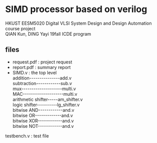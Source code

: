 SIMD processor based on verilog
===============================
HKUST EESM5020 Digital VLSI System Design and Design Automation    course project    
QIAN Kun, DING Yayi     19fall ICDE program 

files
-----
- request.pdf : project request              
- report.pdf  : summary report                   
- SIMD.v      : the top level                        
  addition---------------add.v    
  subtraction------------sub.v      
  mux--------------------multi.v    
  MAC--------------------multi.v    
  arithmetic shifter-----am_shifter.v    
  logic shifter----------lg_shifter.v    
  bitwise AND------------and.v    
  bitwise OR-------------and.v    
  bitwise XOR------------and.v    
  bitwise NOT------------and.v    
  
testbench.v  : test file
